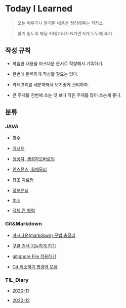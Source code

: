 Today I Learned
==

>오늘 배우거나 알게된 내용을 정리해두는 저장소
>
>찾기 쉽도록 해당 카데고리가 N개면 N개 모두에 추가



## 작성 규칙

* 학습한 내용을 마크다운 문서로 작성해서 기록하기.

* 한번에 완벽하게 작성할 필요는 없다.

* 카테고리를 세분화해서 보기좋게 관리하자.

* 큰 주제를 한번에 쓰는 것 보다 작은 주제를 많이 쓰는게 좋다.

  


## 분류

### JAVA

* [함수][ JAVA1]

[JAVA1]:https://github.com/goheeji/TIL/blob/master/JAVA/function.md

* [메서드][ JAVA2]

[JAVA2]:https://github.com/goheeji/TIL/blob/master/JAVA/method.md

* [생성자, 생성자오버로딩][ JAVA3]

[JAVA3]:https://github.com/goheeji/TIL/blob/master/JAVA/constructor%26constructor-overroding.md

* [인스턴스, 힙메모리][ JAVA4]

[JAVA4]:https://github.com/goheeji/TIL/blob/master/JAVA/Instance%26heap-memory.md

* [참조 자료형][ JAVA5]

[JAVA5]:https://github.com/goheeji/TIL/blob/master/JAVA/reference-data-type.md

* [정보은닉][ JAVA6]

[JAVA6]:https://github.com/goheeji/TIL/blob/master/JAVA/information-hiding.md

* [this][ JAVA7]

[JAVA7]:https://github.com/goheeji/TIL/blob/master/JAVA/this.md

* [객체 간 협력][ JAVA8]

[JAVA8]:https://github.com/goheeji/TIL/blob/master/JAVA/cooperation.md


### Git&Markdown

* [마크다운(markdown) 문법 총정리][Git&Markdown1]

[Git&Markdown1]:https://github.com/goheeji/TIL/blob/master/git%26markdown/%EB%A7%88%ED%81%AC%EB%8B%A4%EC%9A%B4(markdown)%20%EB%AC%B8%EB%B2%95%20%EC%B4%9D%EC%A0%95%EB%A6%AC.md

* [구글 검색 기능하게 하기][Git&Markdown2]

[Git&Markdown2]:https://github.com/goheeji/TIL/blob/master/git%26markdown/%EA%B5%AC%EA%B8%80%20%EA%B2%80%EC%83%89%20%EA%B0%80%EB%8A%A5%ED%95%98%EA%B2%8C%20%ED%95%98%EA%B8%B0.md

* [gitignore File 적용하기][Git&Markdown3]

[Git&Markdown3]:https://github.com/goheeji/TIL/blob/master/git%26markdown/gitignore%20File%20%EC%A0%81%EC%9A%A9%ED%95%98%EA%B8%B0.md

* [Git 취소하기 명령어 모음][Git&Markdown4]

[Git&Markdown4]:https://github.com/goheeji/TIL/blob/master/git%26markdown/Git%20%EC%B7%A8%EC%86%8C%ED%95%98%EA%B8%B0%20%EB%AA%85%EB%A0%B9%EC%96%B4%20%EB%AA%A8%EC%9D%8C.md




### TIL_Diary
* [2020-11][TIL_Diary1]

[TIL_Diary1]: https://github.com/goheeji/TIL/tree/master/TIL_Diary/2020-11


* [2020-12][TIL_Diary2]

[TIL_Diary2]: https://github.com/goheeji/TIL/tree/master/TIL_Diary/2020-12